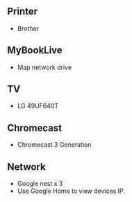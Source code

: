 ## Printer
- Brother

## MyBookLive
- Map network drive  

## TV
- LG 49UF640T

## Chromecast
- Chromecast 3 Generation

## Network
- Google nest x 3
- Use Google Home to view devices IP.